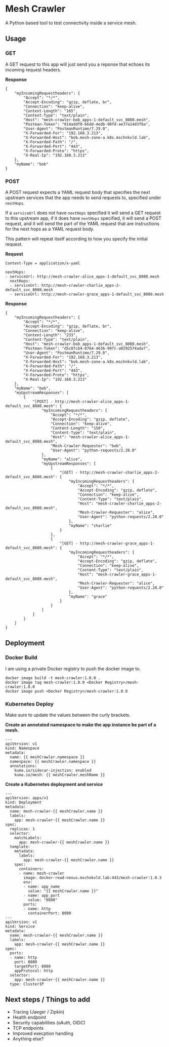 # Mesh Crawler
A Python based tool to test connectivity inside a service mesh.

## Usage

### GET

A GET request to this app will just send you a reponse that echoes its incoming request headers.

**Response**
```
{
    "myIncomingRequestheaders": {
        "Accept": "*/*",
        "Accept-Encoding": "gzip, deflate, br",
        "Connection": "keep-alive",
        "Content-Length": "165",
        "Content-Type": "text/plain",
        "Host": "mesh-crawler-bob_apps-1-default_svc_8080.mesh",
        "Postman-Token": "014addf0-66dd-4edb-90fd-ae37a14d3f8a",
        "User-Agent": "PostmanRuntime/7.29.0",
        "X-Forwarded-For": "192.168.3.213",
        "X-Forwarded-Host": "bob.mesh-zone-a.k8s.mschnkvld.lab",
        "X-Forwarded-Path": "/",
        "X-Forwarded-Port": "443",
        "X-Forwarded-Proto": "https",
        "X-Real-Ip": "192.168.3.213"
    },
    "myName": "bob"
}
```

### POST

A POST request expects a YAML request body that specifies the next upstream services that the app needs to send requests to, specified under `nextHops`. 

If a `serviceUrl` does not have `nextHops` specified it will send a GET request to this upstream app, if it does have `nextHops` specified, it will send a POST request, and it will send the part of the YAML request that are instructions for the next hops as a YAML request body.

This pattern will repeat itself according to how you specify the initial request.

**Request**

```
Content-Type = application/x-yaml
```

```
nextHops:
- serviceUrl: http://mesh-crawler-alice_apps-1-default_svc_8080.mesh
  nextHops:
  - serviceUrl: http://mesh-crawler-charlie_apps-2-default_svc_8080.mesh
  - serviceUrl: http://mesh-crawler-grace_apps-1-default_svc_8080.mesh
```

**Response**

```
{
    "myIncomingRequestheaders": {
        "Accept": "*/*",
        "Accept-Encoding": "gzip, deflate, br",
        "Connection": "keep-alive",
        "Content-Length": "233",
        "Content-Type": "text/plain",
        "Host": "mesh-crawler-bob_apps-1-default_svc_8080.mesh",
        "Postman-Token": "d5c8fcb4-0764-4636-997c-a0292574ada7",
        "User-Agent": "PostmanRuntime/7.29.0",
        "X-Forwarded-For": "192.168.3.213",
        "X-Forwarded-Host": "bob.mesh-zone-a.k8s.mschnkvld.lab",
        "X-Forwarded-Path": "/",
        "X-Forwarded-Port": "443",
        "X-Forwarded-Proto": "https",
        "X-Real-Ip": "192.168.3.213"
    },
    "myName": "bob",
    "myUpstreamResponses": [
        {
            "[POST] - http://mesh-crawler-alice_apps-1-default_svc_8080.mesh": {
                "myIncomingRequestheaders": {
                    "Accept": "*/*",
                    "Accept-Encoding": "gzip, deflate",
                    "Connection": "keep-alive",
                    "Content-Length": "150",
                    "Content-Type": "text/plain",
                    "Host": "mesh-crawler-alice_apps-1-default_svc_8080.mesh",
                    "Mesh-Crawler-Requester": "bob",
                    "User-Agent": "python-requests/2.28.0"
                },
                "myName": "alice",
                "myUpstreamResponses": [
                    {
                        "[GET] - http://mesh-crawler-charlie_apps-2-default_svc_8080.mesh": {
                            "myIncomingRequestheaders": {
                                "Accept": "*/*",
                                "Accept-Encoding": "gzip, deflate",
                                "Connection": "keep-alive",
                                "Content-Type": "text/plain",
                                "Host": "mesh-crawler-charlie_apps-2-default_svc_8080.mesh",
                                "Mesh-Crawler-Requester": "alice",
                                "User-Agent": "python-requests/2.28.0"
                            },
                            "myName": "charlie"
                        }
                    },
                    {
                        "[GET] - http://mesh-crawler-grace_apps-1-default_svc_8080.mesh": {
                            "myIncomingRequestheaders": {
                                "Accept": "*/*",
                                "Accept-Encoding": "gzip, deflate",
                                "Connection": "keep-alive",
                                "Content-Type": "text/plain",
                                "Host": "mesh-crawler-grace_apps-1-default_svc_8080.mesh",
                                "Mesh-Crawler-Requester": "alice",
                                "User-Agent": "python-requests/2.28.0"
                            },
                            "myName": "grace"
                        }
                    }
                ]
            }
        }
    ]
}
```

## Deployment

### Docker Build
I am using a private Docker registry to push the docker image to.
```
docker image build -t mesh-crawler:1.0.0 .
docker image tag mesh-crawler:1.0.0 <Docker Registry>/mesh-crawler:1.0.0
docker image push <Docker Registry>/mesh-crawler:1.0.0
```

### Kubernetes Deploy

Make sure to update the values between the curly brackets.

**Create an annotated namespace to make the app instance be part of a mesh.**
```
---
apiVersion: v1
kind: Namespace
metadata: 
  name: {{ meshCrawler.namespace }}
  namespace: {{ meshCrawler.namespace }}
  annotations: 
    kuma.io/sidecar-injection: enabled
    kuma.io/mesh: {{ meshCrawler.meshName }}
```

**Create a Kubernetes deployment and service**
```
---
apiVersion: apps/v1
kind: Deployment
metadata:
  name: mesh-crawler-{{ meshCrawler.name }}
  labels:
    app: mesh-crawler-{{ meshCrawler.name }}
spec:
  replicas: 1
  selector:
    matchLabels:
      app: mesh-crawler-{{ meshCrawler.name }}
  template:
    metadata:
      labels:
        app: mesh-crawler-{{ meshCrawler.name }}
    spec:
      containers:
      - name: mesh-crawler
        image: docker-read-nexus.mschnkvld.lab:443/mesh-crawler:1.0.3
        env:
        - name: app_name
          value: "{{ meshCrawler.name }}"
        - name: app_port
          value: "8080"
        ports:
        - name: http
          containerPort: 8080
---
apiVersion: v1
kind: Service
metadata:
  name: mesh-crawler-{{ meshCrawler.name }}
  labels:
    app: mesh-crawler-{{ meshCrawler.name }}
spec:
  ports:
  - name: http
    port: 8080
    targetPort: 8080
    appProtocol: http
  selector:
    app: mesh-crawler-{{ meshCrawler.name }}
  type: ClusterIP
```


## Next steps / Things to add
- Tracing (Jaeger / Zipkin)
- Health endpoint
- Security capabilities (oAuth, OIDC)
- TCP endpoints
- Improved execption handling
- Anything else?
